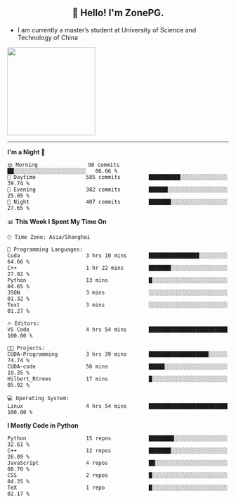 <h2 align="center">👋 Hello! I'm ZonePG.</h2>

- I am currently a master’s student at University of Science and Technology of China

<img height=200 align="center" src="https://github-readme-stats.vercel.app/api?username=zonepg" />

-------

<!--START_SECTION:waka-->
**I'm a Night 🦉** 

```text
🌞 Morning                98 commits          ██░░░░░░░░░░░░░░░░░░░░░░░   06.66 % 
🌆 Daytime                585 commits         ██████████░░░░░░░░░░░░░░░   39.74 % 
🌃 Evening                382 commits         ██████░░░░░░░░░░░░░░░░░░░   25.95 % 
🌙 Night                  407 commits         ███████░░░░░░░░░░░░░░░░░░   27.65 % 
```


📊 **This Week I Spent My Time On** 

```text
🕑︎ Time Zone: Asia/Shanghai

💬 Programming Languages: 
Cuda                     3 hrs 10 mins       ████████████████░░░░░░░░░   64.66 % 
C++                      1 hr 22 mins        ███████░░░░░░░░░░░░░░░░░░   27.92 % 
Python                   13 mins             █░░░░░░░░░░░░░░░░░░░░░░░░   04.65 % 
JSON                     3 mins              ░░░░░░░░░░░░░░░░░░░░░░░░░   01.32 % 
Text                     3 mins              ░░░░░░░░░░░░░░░░░░░░░░░░░   01.27 % 

🔥 Editors: 
VS Code                  4 hrs 54 mins       █████████████████████████   100.00 % 

🐱‍💻 Projects: 
CUDA-Programming         3 hrs 39 mins       ███████████████████░░░░░░   74.74 % 
CUDA-code                56 mins             █████░░░░░░░░░░░░░░░░░░░░   19.35 % 
Hilbert_Rtrees           17 mins             █░░░░░░░░░░░░░░░░░░░░░░░░   05.92 % 

💻 Operating System: 
Linux                    4 hrs 54 mins       █████████████████████████   100.00 % 
```

**I Mostly Code in Python** 

```text
Python                   15 repos            ████████░░░░░░░░░░░░░░░░░   32.61 % 
C++                      12 repos            ███████░░░░░░░░░░░░░░░░░░   26.09 % 
JavaScript               4 repos             ██░░░░░░░░░░░░░░░░░░░░░░░   08.70 % 
CSS                      2 repos             █░░░░░░░░░░░░░░░░░░░░░░░░   04.35 % 
TeX                      1 repo              █░░░░░░░░░░░░░░░░░░░░░░░░   02.17 % 
```




<!--END_SECTION:waka-->
